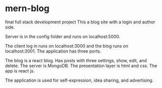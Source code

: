 # mern-blog
final full stack development project
This a blog site with a login and author side. 

Server is in the config folder and runs on localhost:5000.

The client log in runs on localhost:3000 and  the blog runs on localhost:3001.
The application has three ports.
 
The blog is a react blog. Has posts with three settings, show, edit, and delete.
The server is MongoDB. The presentation layer is html and css. The app is react js.

The application is used for self-expression, idea sharing, and advertising.

